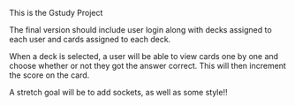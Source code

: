 This is the Gstudy Project

The final version should include user login along with decks assigned to each user and cards assigned to each deck.

When a deck is selected, a user will be able to view cards one by one and choose whether or not they got the answer correct. This will then increment the score on the card.

A stretch goal will be to add sockets, as well as some style!!